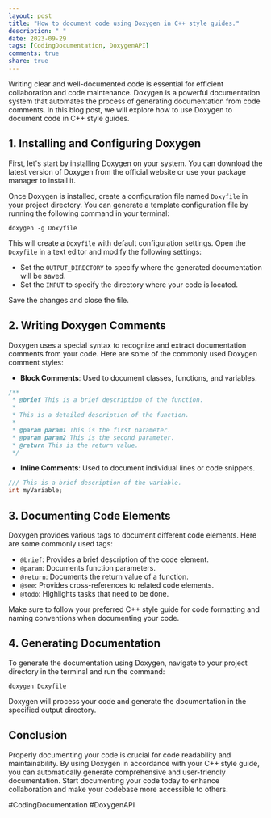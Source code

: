 ```yaml
---
layout: post
title: "How to document code using Doxygen in C++ style guides."
description: " "
date: 2023-09-29
tags: [CodingDocumentation, DoxygenAPI]
comments: true
share: true
---
```


Writing clear and well-documented code is essential for efficient collaboration and code maintenance. Doxygen is a powerful documentation system that automates the process of generating documentation from code comments. In this blog post, we will explore how to use Doxygen to document code in C++ style guides.

## 1. Installing and Configuring Doxygen

First, let's start by installing Doxygen on your system. You can download the latest version of Doxygen from the official website or use your package manager to install it.

Once Doxygen is installed, create a configuration file named `Doxyfile` in your project directory. You can generate a template configuration file by running the following command in your terminal:

```
doxygen -g Doxyfile
```

This will create a `Doxyfile` with default configuration settings. Open the `Doxyfile` in a text editor and modify the following settings:

- Set the `OUTPUT_DIRECTORY` to specify where the generated documentation will be saved.
- Set the `INPUT` to specify the directory where your code is located.

Save the changes and close the file.

## 2. Writing Doxygen Comments

Doxygen uses a special syntax to recognize and extract documentation comments from your code. Here are some of the commonly used Doxygen comment styles:

- **Block Comments**: Used to document classes, functions, and variables.

```cpp
/**
 * @brief This is a brief description of the function.
 *
 * This is a detailed description of the function.
 *
 * @param param1 This is the first parameter.
 * @param param2 This is the second parameter.
 * @return This is the return value.
 */
```

- **Inline Comments**: Used to document individual lines or code snippets.

```cpp
/// This is a brief description of the variable.
int myVariable;
```

## 3. Documenting Code Elements

Doxygen provides various tags to document different code elements. Here are some commonly used tags:

- `@brief`: Provides a brief description of the code element.
- `@param`: Documents function parameters.
- `@return`: Documents the return value of a function.
- `@see`: Provides cross-references to related code elements.
- `@todo`: Highlights tasks that need to be done.

Make sure to follow your preferred C++ style guide for code formatting and naming conventions when documenting your code.

## 4. Generating Documentation

To generate the documentation using Doxygen, navigate to your project directory in the terminal and run the command:

```
doxygen Doxyfile
```

Doxygen will process your code and generate the documentation in the specified output directory.

## Conclusion

Properly documenting your code is crucial for code readability and maintainability. By using Doxygen in accordance with your C++ style guide, you can automatically generate comprehensive and user-friendly documentation. Start documenting your code today to enhance collaboration and make your codebase more accessible to others.

\#CodingDocumentation #DoxygenAPI